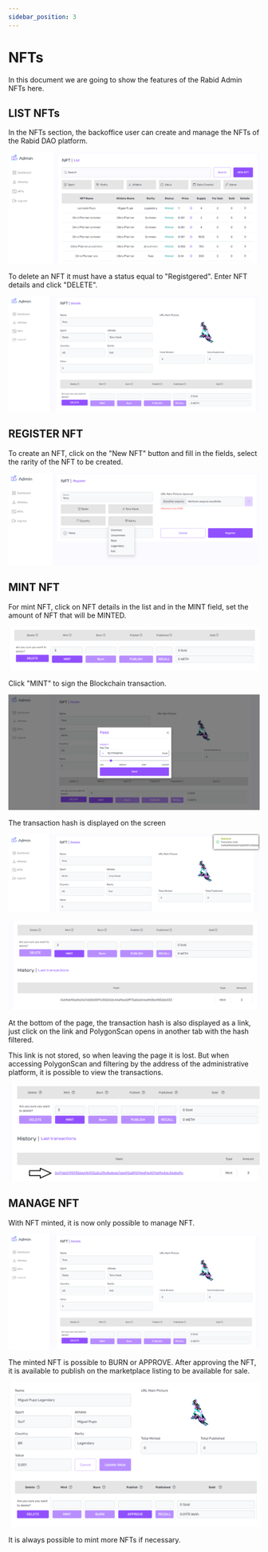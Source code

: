 ```yaml
---
sidebar_position: 3
---
```


# NFTs

In this document we are going to show the features of the Rabid Admin NFTs here.

## LIST NFTs

In the NFTs section, the backoffice user can create and manage the NFTs of the Rabid DAO platform.

![img](/img/nft-1.PNG)

To delete an NFT it must have a status equal to "Registgered". Enter NFT details and click "DELETE".

![img](/img/nft-6.PNG)


## REGISTER NFT

To create an NFT, click on the "New NFT" button and fill in the fields, select the rarity of the NFT to be created.

![img](/img/nft-3.PNG)

## MINT NFT

For mint NFT, click on NFT details in the list and in the MINT field, set the amount of NFT that will be MINTED.

![img](/img/nft-7.PNG)

Click "MINT" to sign the Blockchain transaction.

![img](/img/nft-8.PNG)


The transaction hash is displayed on the screen

![img](/img/nft-9.PNG)

![img](/img/nft-10.PNG)

At the bottom of the page, the transaction hash is also displayed as a link, just click on the link and PolygonScan opens in another tab with the hash filtered. 

This link is not stored, so when leaving the page it is lost. But when accessing PolygonScan and filtering by the address of the administrative platform, it is possible to view the transactions.

![img](/img/nft-transction.png)

## MANAGE NFT

With NFT minted, it is now only possible to manage NFT.

![img](/img/nft-6.PNG)

The minted NFT is possible to BURN or APPROVE. After approving the NFT, it is available to publish on the marketplace listing to be available for sale.

![img](/img/approve.PNG)


It is always possible to mint more NFTs if necessary.

